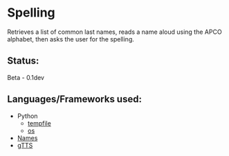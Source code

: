 # Spelling
Retrieves a list of common last names, reads a name aloud using the APCO alphabet, then asks the user for the spelling.

## Status:
Beta - 0.1dev

## Languages/Frameworks used:
* Python
  * [tempfile](https://docs.python.org/3/library/tempfile.html)
  * [os](https://docs.python.org/3/library/os.html)
* [Names](https://pypi.org/project/names/)
* [gTTS](https://pypi.org/project/gTTS/)
